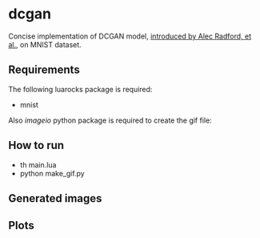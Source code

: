 # dcgan

Concise implementation of DCGAN model, [introduced by Alec Radford, et al.](https://arxiv.org/abs/1511.06434), on MNIST dataset.

Requirements
------------

The following luarocks package is required:

- mnist

Also *imageio* python package is required to create the gif file:

How to run
----------

- th main.lua
- python make_gif.py

Generated images
-----

Plots
-----


